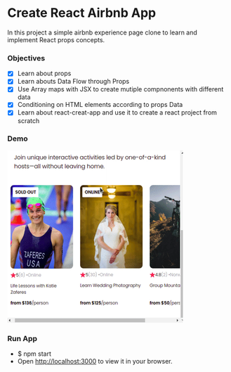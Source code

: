 # Create React Airbnb App

In this project a simple airbnb experience page clone to learn and implement React props concepts.
### Objectives

- [x] Learn about props
- [x] Learn abouts Data Flow through Props
- [x] Use Array maps with JSX to create mutiple compnonents with different data
- [x] Conditioning on HTML elements according to props Data
- [x] Learn about react-creat-app and use it to create a react project from scratch

### Demo
![demo](demo.gif "Demo")

### Run App
- $ npm start
- Open [http://localhost:3000](http://localhost:3000) to view it in your browser.

